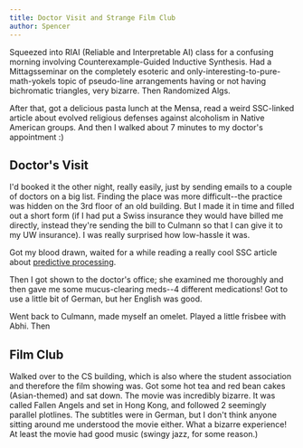 ```yaml
---
title: Doctor Visit and Strange Film Club
author: Spencer
---
```


Squeezed into RIAI (Reliable and Interpretable AI) class for a confusing morning involving Counterexample-Guided Inductive Synthesis. Had a Mittagsseminar on the completely esoteric and only-interesting-to-pure-math-yokels topic of pseudo-line arrangements having or not having bichromatic triangles, very bizarre. Then Randomized Algs.

After that, got a delicious pasta lunch at the Mensa, read a weird SSC-linked article about evolved religious defenses against alcoholism in Native American groups. And then I walked about 7 minutes to my doctor's appointment :)

## Doctor's Visit

I'd booked it the other night, really easily, just by sending emails to a couple of doctors on a big list. Finding the place was more difficult--the practice was hidden on the 3rd floor of an old building. But I made it in time and filled out a short form (if I had put a Swiss insurance they would have billed me directly, instead they're sending the bill to Culmann so that I can give it to my UW insurance). I was really surprised how low-hassle it was.

Got my blood drawn, waited for a while reading a really cool SSC article about [predictive processing](http://slatestarcodex.com/2017/09/05/book-review-surfing-uncertainty/).

Then I got shown to the doctor's office; she examined me thoroughly and then gave me some mucus-clearing meds--4 different medications! Got to use a little bit of German, but her English was good.

Went back to Culmann, made myself an omelet. Played a little frisbee with Abhi. Then

## Film Club

Walked over to the CS building, which is also where the student association and therefore the film showing was. Got some hot tea and red bean cakes (Asian-themed) and sat down. The movie was incredibly bizarre. It was called Fallen Angels and set in Hong Kong, and followed 2 seemingly parallel plotlines. The subtitles were in German, but I don't think anyone sitting around me understood the movie either. What a bizarre experience! At least the movie had good music (swingy jazz, for some reason.)

